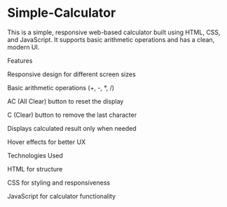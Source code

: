 # Simple-Calculator
This is a simple, responsive web-based calculator built using HTML, CSS, and JavaScript. It supports basic arithmetic operations and has a clean, modern UI.

Features

Responsive design for different screen sizes

Basic arithmetic operations (+, -, *, /)

AC (All Clear) button to reset the display

C (Clear) button to remove the last character

Displays calculated result only when needed

Hover effects for better UX

Technologies Used

HTML for structure

CSS for styling and responsiveness

JavaScript for calculator functionality

